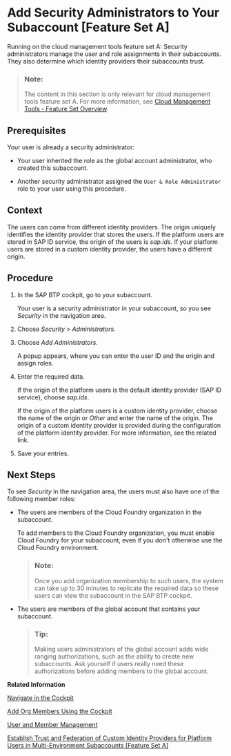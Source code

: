 <!-- loiofea877c449ba4c5fbb0aafd92a80afb4 -->

# Add Security Administrators to Your Subaccount \[Feature Set A\]

Running on the cloud management tools feature set A: Security administrators manage the user and role assignments in their subaccounts. They also determine which identity providers their subaccounts trust.

> ### Note:  
> The content in this section is only relevant for cloud management tools feature set A. For more information, see [Cloud Management Tools - Feature Set Overview](https://help.sap.com/viewer/65de2977205c403bbc107264b8eccf4b/Cloud/en-US/caf4e4e23aef4666ad8f125af393dfb2.html).



<a name="loiofea877c449ba4c5fbb0aafd92a80afb4__prereq_q24_by4_4cb"/>

## Prerequisites

Your user is already a security administrator:

-   Your user inherited the role as the global account administrator, who created this subaccount.

-   Another security administrator assigned the `User & Role Administrator` role to your user using this procedure.




## Context

The users can come from different identity providers. The origin uniquely identifies the identity provider that stores the users. If the platform users are stored in SAP ID service, the origin of the users is *sap.ids*. If your platform users are stored in a custom identity provider, the users have a different origin.



## Procedure

1.  In the SAP BTP cockpit, go to your subaccount.

    Your user is a security administrator in your subaccount, so you see *Security* in the navigation area.

2.  Choose *Security* \> *Administrators*.

3.  Choose *Add Administrators*.

    A popup appears, where you can enter the user ID and the origin and assign roles.

4.  Enter the required data.

    If the origin of the platform users is the default identity provider \(SAP ID service\), choose *sap.ids*.

    If the origin of the platform users is a custom identity provider, choose the name of the origin or *Other* and enter the name of the origin. The origin of a custom identity provider is provided during the configuration of the platform identity provider. For more information, see the related link.

5.  Save your entries.




<a name="loiofea877c449ba4c5fbb0aafd92a80afb4__postreq_xbq_fjm_t4b"/>

## Next Steps

To see *Security* in the navigation area, the users must also have one of the following member roles:

-   The users are members of the Cloud Foundry organization in the subaccount.

    To add members to the Cloud Foundry organization, you must enable Cloud Foundry for your subaccount, even if you don't otherwise use the Cloud Foundry environment.

    > ### Note:  
    > Once you add organization membership to such users, the system can take up to 30 minutes to replicate the required data so these users can view the subaccount in the SAP BTP cockpit.

-   The users are members of the global account that contains your subaccount.

    > ### Tip:  
    > Making users administrators of the global account adds wide ranging authorizations, such as the ability to create new subaccounts. Ask yourself if users really need these authorizations before adding members to the global account.


**Related Information**  


[Navigate in the Cockpit](navigate-in-the-cockpit-0874895.md "Learn how to navigate to your global accounts and subaccounts in the SAP BTP cockpit.")

[Add Org Members Using the Cockpit](add-org-members-using-the-cockpit-a4eeaf1.md "Add users as org members and assign roles to grant the users access to information, such as user and quota information in a Cloud Foundry org.")

 <?sap-ot O2O class="- topic/link " href="30eaa74f50154ebbb8d41439bc814f31.xml" text="" desc="" xtrc="link:3" xtrf="file:/home/builder/src/dita-all/jjq1673438782153/loio2080d0faf9d84ce6aa14caa4caa32935_en-US/src/content/localization/en-us/fea877c449ba4c5fbb0aafd92a80afb4.xml" output-class="" outputTopicFile="file:/home/builder/tp.net.sf.dita-ot/2.3/plugins/com.elovirta.dita.markdown_1.3.0/xsl/dita2markdownImpl.xsl" ?> 

[User and Member Management](../10-concepts/user-and-member-management-cc1c676.md "On SAP BTP, member management happens at all levels from global account to environment, while user management is done for business applications.")

[Establish Trust and Federation of Custom Identity Providers for Platform Users in Multi-Environment Subaccounts \[Feature Set A\]](establish-trust-and-federation-of-custom-identity-providers-for-platform-users-in-multi-8600afb.md "By default, platform users in multi-environment subaccounts are users in SAP ID service. The use of your own identity provider requires integration between the user bases of multi-environment and Neo subaccounts.")

